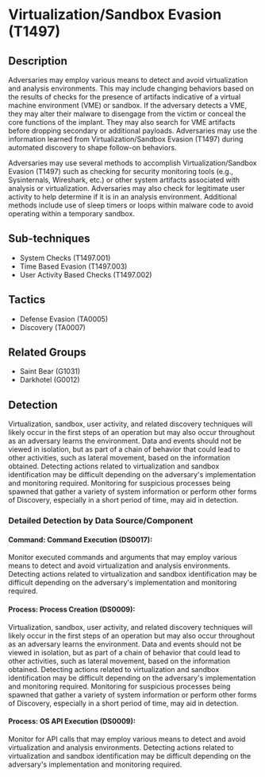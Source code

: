 # Virtualization/Sandbox Evasion (T1497)

## Description
Adversaries may employ various means to detect and avoid virtualization and analysis environments. This may include changing behaviors based on the results of checks for the presence of artifacts indicative of a virtual machine environment (VME) or sandbox. If the adversary detects a VME, they may alter their malware to disengage from the victim or conceal the core functions of the implant. They may also search for VME artifacts before dropping secondary or additional payloads. Adversaries may use the information learned from Virtualization/Sandbox Evasion (T1497) during automated discovery to shape follow-on behaviors.

Adversaries may use several methods to accomplish Virtualization/Sandbox Evasion (T1497) such as checking for security monitoring tools (e.g., Sysinternals, Wireshark, etc.) or other system artifacts associated with analysis or virtualization. Adversaries may also check for legitimate user activity to help determine if it is in an analysis environment. Additional methods include use of sleep timers or loops within malware code to avoid operating within a temporary sandbox.



## Sub-techniques
- System Checks (T1497.001)
- Time Based Evasion (T1497.003)
- User Activity Based Checks (T1497.002)

## Tactics
- Defense Evasion (TA0005)
- Discovery (TA0007)

## Related Groups
- Saint Bear (G1031)
- Darkhotel (G0012)

## Detection
Virtualization, sandbox, user activity, and related discovery techniques will likely occur in the first steps of an operation but may also occur throughout as an adversary learns the environment. Data and events should not be viewed in isolation, but as part of a chain of behavior that could lead to other activities, such as lateral movement, based on the information obtained. Detecting actions related to virtualization and sandbox identification may be difficult depending on the adversary's implementation and monitoring required. Monitoring for suspicious processes being spawned that gather a variety of system information or perform other forms of Discovery, especially in a short period of time, may aid in detection.

### Detailed Detection by Data Source/Component
#### Command: Command Execution (DS0017): 
Monitor executed commands and arguments that may employ various means to detect and avoid virtualization and analysis environments. Detecting actions related to virtualization and sandbox identification may be difficult depending on the adversary's implementation and monitoring required.

#### Process: Process Creation (DS0009): 
Virtualization, sandbox, user activity, and related discovery techniques will likely occur in the first steps of an operation but may also occur throughout as an adversary learns the environment. Data and events should not be viewed in isolation, but as part of a chain of behavior that could lead to other activities, such as lateral movement, based on the information obtained. Detecting actions related to virtualization and sandbox identification may be difficult depending on the adversary's implementation and monitoring required. Monitoring for suspicious processes being spawned that gather a variety of system information or perform other forms of Discovery, especially in a short period of time, may aid in detection.

#### Process: OS API Execution (DS0009): 
Monitor for API calls that may employ various means to detect and avoid virtualization and analysis environments. Detecting actions related to virtualization and sandbox identification may be difficult depending on the adversary's implementation and monitoring required.

